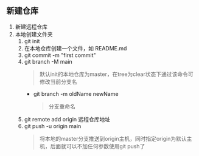 ## 新建仓库

1. 新建远程仓库
2. 本地创建文件夹
    1. git init
    2. 在本地仓库创建一个文件，如 README.md
    3. git commit -m "first commit"
    4. git branch -M main 
        > 默认init的本地仓库为master，在tree为clear状态下通过该命令可修改当前分支名
        - git branch -m oldName newName 
            > 分支重命名
    5. git remote add origin 远程仓库地址 
    6. git push -u origin main
        > 将本地的master分支推送到origin主机，同时指定origin为默认主机，后面就可以不加任何参数使用git push了
